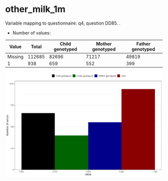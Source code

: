 # other_milk_1m
Variable mapping to questionnaire: q4, question DD85.
.
- Number of values:

| Value | Total | Child genotyped | Mother genotyped | Father genotyped |
| ----- | ----- | --------------- | ---------------- | ---------------- |
| Missing | 112685 | 82696 | 71217 | 49819 |
| 1 | 938 | 659 | 552 |399 |



![](other_milk_1m_n.png)



